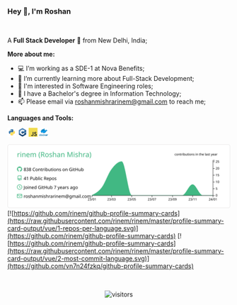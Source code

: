 ### Hey 👋, I'm Roshan 

<br />

A **Full Stack Developer** 🚀 from New Delhi, India;
  
**More about me:**

- 💻 I’m working as a SDE-1 at Nova Benefits;
- 🌱 I’m currently learning more about Full-Stack Development; 
- 🤔 I'm interested in Software Engineering roles;
- 💼 I have a Bachelor's degree in Information Technology;
- 📫 Please email via roshanmishrarinem@gmail.com to reach me;

**Languages and Tools:**  

<code><img height="20" src="https://raw.githubusercontent.com/github/explore/80688e429a7d4ef2fca1e82350fe8e3517d3494d/topics/python/python.png"></code>
<code><img height="20" src="https://raw.githubusercontent.com/github/explore/80688e429a7d4ef2fca1e82350fe8e3517d3494d/topics/cpp/cpp.png"></code>
<code><img height="20" src="https://raw.githubusercontent.com/github/explore/80688e429a7d4ef2fca1e82350fe8e3517d3494d/topics/javascript/javascript.png"></code>
<code><img height="20" src="https://raw.githubusercontent.com/github/explore/80688e429a7d4ef2fca1e82350fe8e3517d3494d/topics/docker/docker.png"></code>

[![](https://raw.githubusercontent.com/rinem/rinem/master/profile-summary-card-output/vue/0-profile-details.svg)](https://github.com/rinem/github-profile-summary-cards)
[![https://github.com/rinem/github-profile-summary-cards](https://raw.githubusercontent.com/rinem/rinem/master/profile-summary-card-output/vue/1-repos-per-language.svg)](https://github.com/rinem/github-profile-summary-cards)
[![https://github.com/rinem/github-profile-summary-cards](https://raw.githubusercontent.com/rinem/rinem/master/profile-summary-card-output/vue/2-most-commit-language.svg)](https://github.com/vn7n24fzkq/github-profile-summary-cards)



<br />


<p align="center">
    <img align="center" alt="visitors" src="https://visitor-badge.laobi.icu/badge?page_id=rinem.rinem" />
</p>
<br />
<br />
